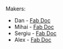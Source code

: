 Makers:

* Dan     - [Fab Doc](https://app.gitbook.com/@danila-morari/s/academy-fab-chisinau/)
* Mihai   - [Fab Doc](https://app.gitbook.com/@moglanmihai7/s/academy-fab-chisinau/)
* Sergiu  - [Fab Doc](https://sergiu-doncila.gitbook.io/academy-fab-chisinau/hello-friend)
* Alex - [Fab Doc](https://app.gitbook.com/@alexandruobada1/s/academy-fab-chisinau/)

